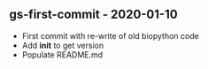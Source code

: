 ## gs-first-commit - 2020-01-10
- First commit with re-write of old biopython code
- Add __init__ to get version
- Populate README.md
